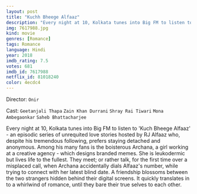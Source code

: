 ```yaml
---
layout: post
title: "Kuchh Bheege Alfaaz"
description: "Every night at 10, Kolkata tunes into Big FM to listen to 'Kuch Bheege Alfaaz' - an episodic series of unrequited love stories hosted by RJ Alfaaz who, despite his tremendous following, prefers staying detached and anonymous. Among his many fans is the boisterous Archana, a girl working at a creative agency - which designs branded memes. She is leukodermic but lives life to the fullest. They meet; or rather talk, for the first.."
img: 7617988.jpg
kind: movie
genres: [Romance]
tags: Romance 
language: Hindi
year: 2018
imdb_rating: 7.5
votes: 681
imdb_id: 7617988
netflix_id: 81018240
color: 4ecdc4
---
```

Director: `Onir`  

Cast: `Geetanjali Thapa` `Zain Khan Durrani` `Shray Rai Tiwari` `Mona Ambegaonkar` `Saheb Bhattacharjee` 

Every night at 10, Kolkata tunes into Big FM to listen to 'Kuch Bheege Alfaaz' - an episodic series of unrequited love stories hosted by RJ Alfaaz who, despite his tremendous following, prefers staying detached and anonymous. Among his many fans is the boisterous Archana, a girl working at a creative agency - which designs branded memes. She is leukodermic but lives life to the fullest. They meet; or rather talk, for the first time over a misplaced call, when Archana accidentally dials Alfaaz's number, while trying to connect with her latest blind date. A friendship blossoms between the two strangers hidden behind their digital screens. It quickly translates in to a whirlwind of romance, until they bare their true selves to each other.